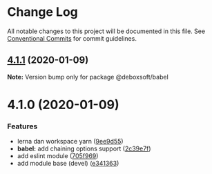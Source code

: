 # Change Log

All notable changes to this project will be documented in this file.
See [Conventional Commits](https://conventionalcommits.org) for commit guidelines.

## [4.1.1](https://github.com/deboxsoft/devel-js-coding/compare/v4.1.0...v4.1.1) (2020-01-09)

**Note:** Version bump only for package @deboxsoft/babel





# 4.1.0 (2020-01-09)


### Features

* lerna dan workspace yarn ([9ee9d55](https://github.com/deboxsoft/devel-js-coding/commit/9ee9d55a22f9a1436cb7babc05a2ffae8074d604))
* **babel:** add chaining options support ([2c39e7f](https://github.com/deboxsoft/devel-js-coding/commit/2c39e7f8785da96bf321408d281b5d1b2029b601))
* add eslint module ([705f969](https://github.com/deboxsoft/devel-js-coding/commit/705f969a6daa724949fe6eee815506119f34ffdc))
* add module base (devel) ([e341363](https://github.com/deboxsoft/devel-js-coding/commit/e341363129441eb48fa7feacecb7965ea6504c5b))
